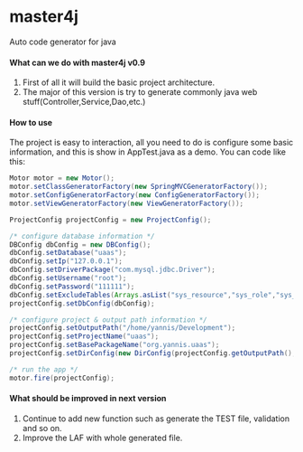 # master4j
Auto code generator for java

#### What can we do with master4j v0.9

1. First of all it will build the basic project architecture.
2. The major of this version is try to generate commonly java web stuff(Controller,Service,Dao,etc.)

#### How to use

The project is easy to interaction, all you need to do is configure some basic information, and this is show in AppTest.java as a demo.
You can code like this:
```java
Motor motor = new Motor();
motor.setClassGeneratorFactory(new SpringMVCGeneratorFactory());
motor.setConfigGeneratorFactory(new ConfigGeneratorFactory());
motor.setViewGeneratorFactory(new ViewGeneratorFactory());

ProjectConfig projectConfig = new ProjectConfig();

/* configure database information */
DBConfig dbConfig = new DBConfig();
dbConfig.setDatabase("uaas");
dbConfig.setIp("127.0.0.1");
dbConfig.setDriverPackage("com.mysql.jdbc.Driver");
dbConfig.setUsername("root");
dbConfig.setPassword("111111");
dbConfig.setExcludeTables(Arrays.asList("sys_resource","sys_role","sys_user","user_group"));
projectConfig.setDbConfig(dbConfig);

/* configure project & output path information */
projectConfig.setOutputPath("/home/yannis/Development");
projectConfig.setProjectName("uaas");
projectConfig.setBasePackageName("org.yannis.uaas");
projectConfig.setDirConfig(new DirConfig(projectConfig.getOutputPath(),projectConfig.getProjectName(),projectConfig.getBasePackageName()));

/* run the app */
motor.fire(projectConfig);
```

#### What should be improved in next version

1. Continue to add new function such as generate the TEST file, validation and so on.
2. Improve the LAF with whole generated file.
